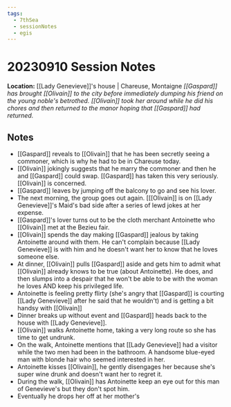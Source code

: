 ```yaml
---
tags:
  - 7thSea
  - sessionNotes
  - egis
---
```

# 20230910 Session Notes
**Location:** [[Lady Genevieve]]'s house | Chareuse, Montaigne
*[[Gaspard]] has brought [[Olivain]] to the city before immediately dumping his friend on the young noble's betrothed.  [[Olivain]] took her around while he did his chores and then returned to the manor hoping that [[Gaspard]] had returned.*
## Notes
- [[Gaspard]] reveals to [[Olivain]] that he has been secretly seeing a commoner, which is why he had to be in Chareuse today.
- [[Olivain]] jokingly suggests that he marry the commoner and then he and [[Gaspard]] could swap.  [[Gaspard]] has taken this very seriously.  [[Olivain]] is concerned.
- [[Gaspard]] leaves by jumping off the balcony to go and see his lover.
- The next morning, the group goes out again.  [[[Olivain]] is on [[Lady Genevieve]]'s Maid's bad side after a series of lewd jokes at her expense.
- [[Gaspard]]'s lover turns out to be the cloth merchant Antoinette who [[Olivain]]  met at the Bezieu fair.
- [[Olivain]] spends the day making [[Gaspard]] jealous by taking Antoinette around with them.  He can't complain because [[Lady Genevieve]] is with him and he doesn't want her to know that he loves someone else.
- At dinner, [[Olivain]] pulls [[Gaspard]] aside and gets him to admit what [[Olivain]] already knows to be true (about Antoinette).  He does, and then slumps into a despair that he won't be able to be with the woman he loves AND keep his privileged life.
- Antoinette is feeling pretty flirty (she's angry that [[Gaspard]] is courting [[Lady Genevieve]] after he said that he wouldn't) and is getting a bit handsy with [[Olivain]]
- Dinner breaks up without event and [[Gaspard]] heads back to the house with [[Lady Genevieve]].
- [[Olivain]] walks Antoinette home,  taking a very long route so she has time to get undrunk.
- On the walk, Antoinette mentions that [[Lady Genevieve]] had a visitor while the two men had been in the bathroom.  A handsome blue-eyed man with blonde hair who seemed interested in her.
- Antoinette kisses [[Olivain]], he gently disengages her because she's super wine drunk and doesn't want her to regret it.
- During the walk, [[Olivain]] has Antoinette keep an eye out for this man of Genevieve's but they don't spot him.
- Eventually he drops her off at her mother's